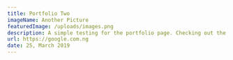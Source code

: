 ```yaml
---
title: Portfolio Two
imageName: Another Picture
featuredImage: /uploads/images.png
description: A simple testing for the portfolio page. Checking out the second one.
url: https://google.com.ng
date: 25, March 2019
---
```

